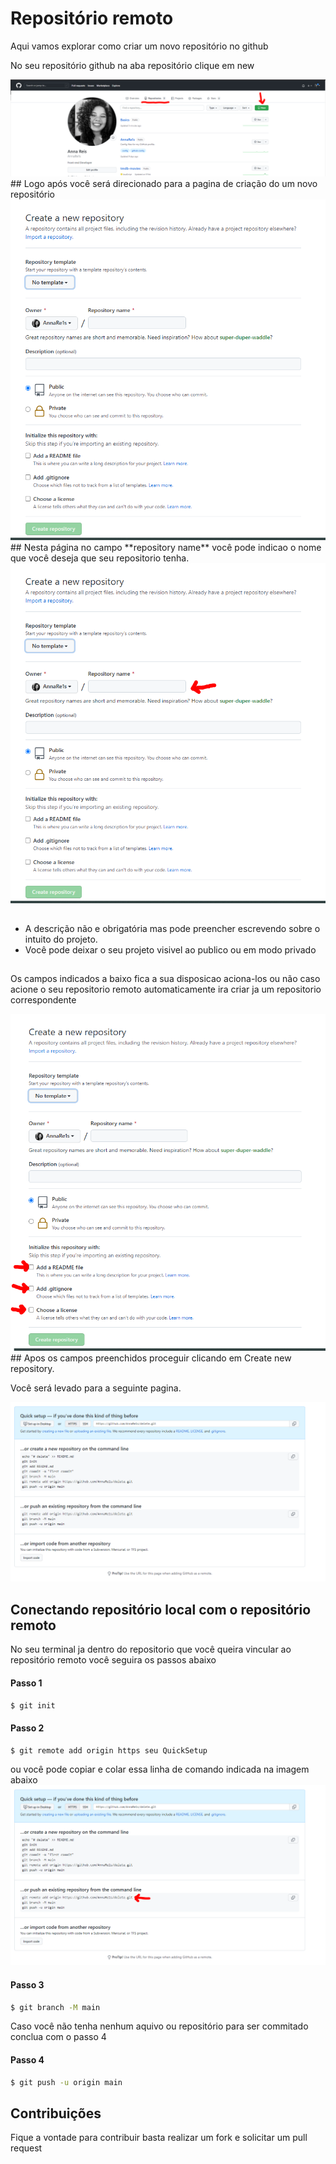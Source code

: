 # Repositório remoto 
Aqui vamos explorar como criar um novo repositório no github


No seu repositório github na aba repositório clique em new

<img src="./image/new.PNG" alt="o botao new fica localizado na lateral superior direita e um botao verde com letras brancas "/>
##
Logo após você será direcionado para a pagina de criação do um novo repositório 
<img src="./image/create_repo.PNG" alt="pagina contem alguns campos que devem ser preenchidos para a criacao do repositório"/>
##
Nesta página no campo **repository name** você pode indicao o nome que você deseja que seu repositorio tenha. 
<img src="./image/create_repo_name.PNG" alt="pagina contem uma seta indicativa de onde vede ser preenchido o nome do repositorio"/>

##
- A descrição não e obrigatória mas pode preencher escrevendo sobre o intuito do projeto.
-  Você pode deixar o seu projeto visivel ao publico ou em modo privado 


##

Os campos indicados a baixo fica a sua disposicao aciona-los ou não caso acione o seu repositorio remoto automaticamente ira criar ja um repositorio correspondente

<img src="./image/create_repo_campos.PNG" alt="pagina contem uma seta indicativa dos campos que podem ser acionados sao eles  Readme, gitignore e choose a license"/>
##
Apos os campos preenchidos proceguir clicando em Create new repository.

Você será levado para a seguinte pagina.

<img src="./image/Quick_Setup.PNG"/>


## Conectando repositório local com o repositório remoto

No seu terminal ja dentro do repositorio que você queira vincular ao repositório remoto você seguira os passos abaixo

#### Passo 1
```sh
$ git init 
```

#### Passo 2
```sh
$ git remote add origin https seu QuickSetup
```
ou você pode copiar e colar essa linha de comando indicada na imagem abaixo 
<img src="./image/git remote.PNG" alt="a linha de comando encontra-se no segundo campo e sera a primeira linha " />

#### Passo 3
```sh
$ git branch -M main
```

Caso você não tenha nenhum aquivo ou repositório para ser commitado conclua com o passo 4

#### Passo 4
```sh
$ git push -u origin main
```



## Contribuições 

Fique a vontade para contribuir basta realizar um fork e solicitar um pull request 
